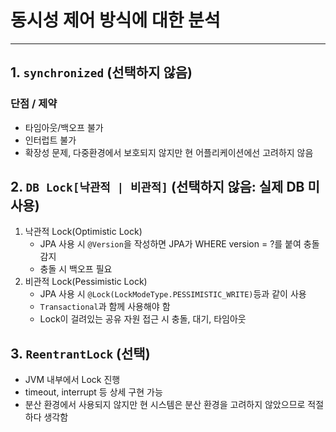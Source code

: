 # 동시성 제어 방식에 대한 분석

---

## 1. `synchronized` (선택하지 않음)

### 단점 / 제약

- 타임아웃/백오프 불가
- 인터럽트 불가
- 확장성 문제, 다중환경에서 보호되지 않지만 현 어플리케이션에선 고려하지 않음

## 2. `DB Lock[낙관적 | 비관적]` (선택하지 않음: 실제 DB 미사용)

1. 낙관적 Lock(Optimistic Lock)
    - JPA 사용 시 `@Version`을 작성하면 JPA가 WHERE version = ?를 붙여 충돌 감지
    - 충돌 시 백오프 필요
2. 비관적 Lock(Pessimistic Lock)
    - JPA 사용 시 `@Lock(LockModeType.PESSIMISTIC_WRITE)`등과 같이 사용
    - `Transactional`과 함께 사용해야 함
    - Lock이 걸려있는 공유 자원 접근 시 충돌, 대기, 타임아웃

## 3. `ReentrantLock` (선택)

- JVM 내부에서 Lock 진행
- timeout, interrupt 등 상세 구현 가능
- 분산 환경에서 사용되지 않지만 현 시스템은 분산 환경을 고려하지 않았으므로 적절하다 생각함
    